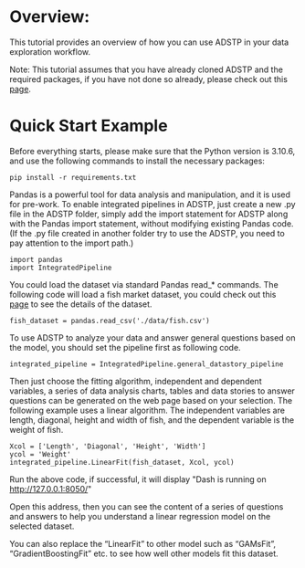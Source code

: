 # Overview:
This tutorial provides an overview of how you can use ADSTP in your data exploration workflow.

Note: This tutorial assumes that you have already cloned ADSTP and the required packages, if you have not done so already, please check out this [page](https://github.com/tangjikededela/ADSTP).

# Quick Start Example
Before everything starts, please make sure that the Python version is 3.10.6, and use the following commands to install the necessary packages:
```
pip install -r requirements.txt
```
Pandas is a powerful tool for data analysis and manipulation, and it is used for pre-work. To enable integrated pipelines in ADSTP, just create a new .py file in the ADSTP folder, simply add the import statement for ADSTP along with the Pandas import statement, without modifying existing Pandas code. (If the .py file created in another folder try to use the ADSTP, you need to pay attention to the import path.)
```
import pandas
import IntegratedPipeline
```
You could load the dataset via standard Pandas read_* commands. The following code will load a fish market dataset, you could check out this [page](https://www.kaggle.com/datasets/aungpyaeap/fish-market) to see the details of the dataset.
```
fish_dataset = pandas.read_csv('./data/fish.csv')
```
To use ADSTP to analyze your data and answer general questions based on the model, you should set the pipeline first as following code.
```
integrated_pipeline = IntegratedPipeline.general_datastory_pipeline
```
Then just choose the fitting algorithm, independent and dependent variables, a series of data analysis charts, tables and data stories to answer questions can be generated on the web page based on your selection. 
The following example uses a linear algorithm. The independent variables are length, diagonal, height and width of fish, and the dependent variable is the weight of fish.
```
Xcol = ['Length', 'Diagonal', 'Height', 'Width']
ycol = 'Weight' 
integrated_pipeline.LinearFit(fish_dataset, Xcol, ycol)
```
Run the above code, if successful, it will display "Dash is running on http://127.0.0.1:8050/"

Open this address, then you can see the content of a series of questions and answers to help you understand a linear regression model on the selected dataset.

You can also replace the “LinearFit” to other model such as “GAMsFit”, “GradientBoostingFit” etc. to see how well other models fit this dataset.